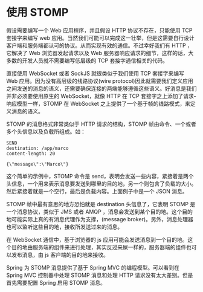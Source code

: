 # 使用 STOMP

假设需要编写一个 Web 应用程序，并且假设 HTTP 协议不存在，只能使用 TCP 套接字来编写 web 应用。当然我们可能可以完成这一壮举，但是这需要自行设计客户端和服务端都认可的协议。从而实现有效的通信。不过幸好我们有 HTTP ，它解决了 Web 浏览器发起请求以及 Web 服务器响应请求的细节，这样的话，大多数的开发人员就不需要编写低层级的 TCP 套接字通信相关的代码。

直接使用 WebSocket 或者 SockJS 就很类似于我们使用 TCP 套接字来编写 Web 应用。因为没有高层级的线路协议(wire protocol)因此就需要我们定义应用之间发送的消息的语义，还需要确保连接的两端能够遵循这些语义。好消息是我们并非必须要使用原生的 WebSocket，就像 HTTP 在 TCP 套接字之上添加了请求-响应模型一样，STOMP 在 WebSocket 之上提供了一个基于帧的线路模式，来定义消息的语义。

STOMP 的消息格式非常类似于 HTTP 请求的结构，STOMP 帧由命令、一个或者多个头信息以及负载所组成。如：
```
SEND
destination: /app/marco
content-length: 20

{\"message\":\"Marco\"}
```

这个简单的示例中，STOMP 命令是 send，表明会发送一些内容，紧接着是两个头信息，一个用来表示消息要发送到哪里的目的地，另一个则包含了负载的大小。然后紧接着就是一个空行，最后是负载内容。上面例子中是一个 JSON 消息。

STOMP 帧中最有意思的地方恐怕就是 destination 头信息了，它表明 STOMP 是一个消息协议，类似于 JMS 或者 AMQP ，消息会发送到某个目的地。这个目的地可能实际上真的有消息代理作为支撑，(message broker)。另外，消息处理器也可以监听这些目的地，接收所发送过来的消息。

在 WebSocket 通信中，基于浏览器的 js 应用可能会发送消息到一个目的地。这个目的地由服务端的组件来进行处理，其实反过来屎一样的，服务器端的组件也可以发布消息，由 js 客户端的目的地来接收。

Spring 为 STOMP 消息提供了基于 Spring MVC 的编程模型。可以看到在 Spring MVC 控制器中处理 STOMP 消息和处理 HTTP 请求没有太大差别。但是首先需要配置 Spring 启用 STOMP 消息。

